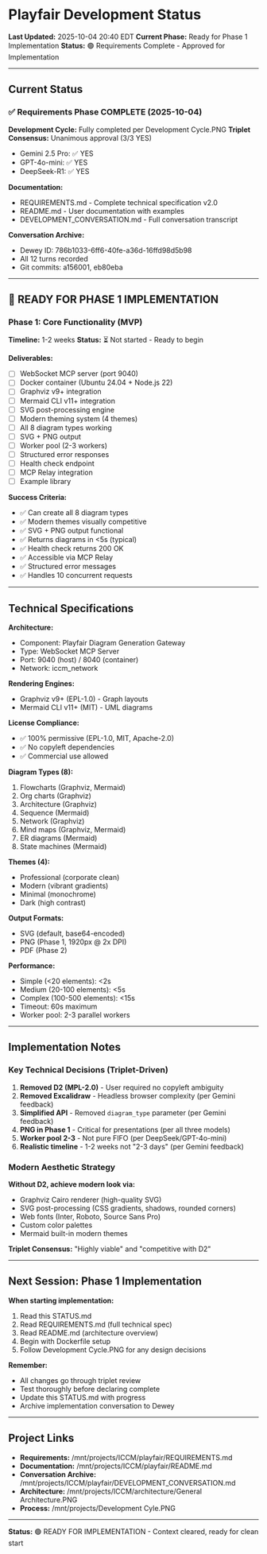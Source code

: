 # Playfair Development Status

**Last Updated:** 2025-10-04 20:40 EDT
**Current Phase:** Ready for Phase 1 Implementation
**Status:** 🟢 Requirements Complete - Approved for Implementation

---

## Current Status

### ✅ Requirements Phase COMPLETE (2025-10-04)

**Development Cycle:** Fully completed per Development Cycle.PNG
**Triplet Consensus:** Unanimous approval (3/3 YES)
- Gemini 2.5 Pro: ✅ YES
- GPT-4o-mini: ✅ YES
- DeepSeek-R1: ✅ YES

**Documentation:**
- REQUIREMENTS.md - Complete technical specification v2.0
- README.md - User documentation with examples
- DEVELOPMENT_CONVERSATION.md - Full conversation transcript

**Conversation Archive:**
- Dewey ID: 786b1033-6ff6-40fe-a36d-16ffd98d5b98
- All 12 turns recorded
- Git commits: a156001, eb80eba

---

## 🚀 READY FOR PHASE 1 IMPLEMENTATION

### Phase 1: Core Functionality (MVP)
**Timeline:** 1-2 weeks
**Status:** ⏳ Not started - Ready to begin

**Deliverables:**
- [ ] WebSocket MCP server (port 9040)
- [ ] Docker container (Ubuntu 24.04 + Node.js 22)
- [ ] Graphviz v9+ integration
- [ ] Mermaid CLI v11+ integration
- [ ] SVG post-processing engine
- [ ] Modern theming system (4 themes)
- [ ] All 8 diagram types working
- [ ] SVG + PNG output
- [ ] Worker pool (2-3 workers)
- [ ] Structured error responses
- [ ] Health check endpoint
- [ ] MCP Relay integration
- [ ] Example library

**Success Criteria:**
- ✅ Can create all 8 diagram types
- ✅ Modern themes visually competitive
- ✅ SVG + PNG output functional
- ✅ Returns diagrams in <5s (typical)
- ✅ Health check returns 200 OK
- ✅ Accessible via MCP Relay
- ✅ Structured error messages
- ✅ Handles 10 concurrent requests

---

## Technical Specifications

**Architecture:**
- Component: Playfair Diagram Generation Gateway
- Type: WebSocket MCP Server
- Port: 9040 (host) / 8040 (container)
- Network: iccm_network

**Rendering Engines:**
- Graphviz v9+ (EPL-1.0) - Graph layouts
- Mermaid CLI v11+ (MIT) - UML diagrams

**License Compliance:**
- ✅ 100% permissive (EPL-1.0, MIT, Apache-2.0)
- ✅ No copyleft dependencies
- ✅ Commercial use allowed

**Diagram Types (8):**
1. Flowcharts (Graphviz, Mermaid)
2. Org charts (Graphviz)
3. Architecture (Graphviz)
4. Sequence (Mermaid)
5. Network (Graphviz)
6. Mind maps (Graphviz, Mermaid)
7. ER diagrams (Mermaid)
8. State machines (Mermaid)

**Themes (4):**
- Professional (corporate clean)
- Modern (vibrant gradients)
- Minimal (monochrome)
- Dark (high contrast)

**Output Formats:**
- SVG (default, base64-encoded)
- PNG (Phase 1, 1920px @ 2x DPI)
- PDF (Phase 2)

**Performance:**
- Simple (<20 elements): <2s
- Medium (20-100 elements): <5s
- Complex (100-500 elements): <15s
- Timeout: 60s maximum
- Worker pool: 2-3 parallel workers

---

## Implementation Notes

### Key Technical Decisions (Triplet-Driven)

1. **Removed D2 (MPL-2.0)** - User required no copyleft ambiguity
2. **Removed Excalidraw** - Headless browser complexity (per Gemini feedback)
3. **Simplified API** - Removed `diagram_type` parameter (per Gemini feedback)
4. **PNG in Phase 1** - Critical for presentations (per all three models)
5. **Worker pool 2-3** - Not pure FIFO (per DeepSeek/GPT-4o-mini)
6. **Realistic timeline** - 1-2 weeks not "2-3 days" (per Gemini feedback)

### Modern Aesthetic Strategy

**Without D2, achieve modern look via:**
- Graphviz Cairo renderer (high-quality SVG)
- SVG post-processing (CSS gradients, shadows, rounded corners)
- Web fonts (Inter, Roboto, Source Sans Pro)
- Custom color palettes
- Mermaid built-in modern themes

**Triplet Consensus:** "Highly viable" and "competitive with D2"

---

## Next Session: Phase 1 Implementation

**When starting implementation:**
1. Read this STATUS.md
2. Read REQUIREMENTS.md (full technical spec)
3. Read README.md (architecture overview)
4. Begin with Dockerfile setup
5. Follow Development Cycle.PNG for any design decisions

**Remember:**
- All changes go through triplet review
- Test thoroughly before declaring complete
- Update this STATUS.md with progress
- Archive implementation conversation to Dewey

---

## Project Links

- **Requirements:** /mnt/projects/ICCM/playfair/REQUIREMENTS.md
- **Documentation:** /mnt/projects/ICCM/playfair/README.md
- **Conversation Archive:** /mnt/projects/ICCM/playfair/DEVELOPMENT_CONVERSATION.md
- **Architecture:** /mnt/projects/ICCM/architecture/General Architecture.PNG
- **Process:** /mnt/projects/Development Cyle.PNG

---

**Status:** 🟢 READY FOR IMPLEMENTATION - Context cleared, ready for clean start
